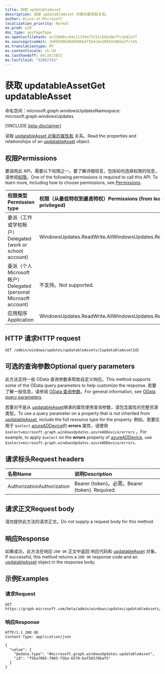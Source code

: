 ```yaml
---
title: 获取 updatableAsset
description: 读取 updatableAsset 对象的属性和关系。
author: Alice-at-Microsoft
localization_priority: Normal
ms.prod: w10
doc_type: apiPageType
ms.openlocfilehash: ac33b00cc44c11339a75215cbbb20effc1e82a7f
ms.sourcegitcommit: 1b09298649d5606b471b4cbe1055419bbe2fc7e5
ms.translationtype: MT
ms.contentlocale: zh-CN
ms.lasthandoff: 04/28/2021
ms.locfileid: "52067333"
---
```

# <a name="get-updatableasset"></a><span data-ttu-id="b778d-103">获取 updatableAsset</span><span class="sxs-lookup"><span data-stu-id="b778d-103">Get updatableAsset</span></span>
<span data-ttu-id="b778d-104">命名空间：microsoft.graph.windowsUpdates</span><span class="sxs-lookup"><span data-stu-id="b778d-104">Namespace: microsoft.graph.windowsUpdates</span></span>

[!INCLUDE [beta-disclaimer](../../includes/beta-disclaimer.md)]

<span data-ttu-id="b778d-105">读取 [updatableAsset 对象的属性和](../resources/windowsupdates-updatableasset.md) 关系。</span><span class="sxs-lookup"><span data-stu-id="b778d-105">Read the properties and relationships of an [updatableAsset](../resources/windowsupdates-updatableasset.md) object.</span></span>

## <a name="permissions"></a><span data-ttu-id="b778d-106">权限</span><span class="sxs-lookup"><span data-stu-id="b778d-106">Permissions</span></span>
<span data-ttu-id="b778d-p101">要调用此 API，需要以下权限之一。要了解详细信息，包括如何选择权限的信息，请参阅[权限](/graph/permissions-reference)。</span><span class="sxs-lookup"><span data-stu-id="b778d-p101">One of the following permissions is required to call this API. To learn more, including how to choose permissions, see [Permissions](/graph/permissions-reference).</span></span>

|<span data-ttu-id="b778d-109">权限类型</span><span class="sxs-lookup"><span data-stu-id="b778d-109">Permission type</span></span>|<span data-ttu-id="b778d-110">权限（从最低特权到最高特权）</span><span class="sxs-lookup"><span data-stu-id="b778d-110">Permissions (from least to most privileged)</span></span>|
|:---|:---|
|<span data-ttu-id="b778d-111">委派（工作或学校帐户）</span><span class="sxs-lookup"><span data-stu-id="b778d-111">Delegated (work or school account)</span></span>|<span data-ttu-id="b778d-112">WindowsUpdates.ReadWrite.All</span><span class="sxs-lookup"><span data-stu-id="b778d-112">WindowsUpdates.ReadWrite.All</span></span>|
|<span data-ttu-id="b778d-113">委派（个人 Microsoft 帐户）</span><span class="sxs-lookup"><span data-stu-id="b778d-113">Delegated (personal Microsoft account)</span></span>|<span data-ttu-id="b778d-114">不支持。</span><span class="sxs-lookup"><span data-stu-id="b778d-114">Not supported.</span></span>|
|<span data-ttu-id="b778d-115">应用程序</span><span class="sxs-lookup"><span data-stu-id="b778d-115">Application</span></span>|<span data-ttu-id="b778d-116">WindowsUpdates.ReadWrite.All</span><span class="sxs-lookup"><span data-stu-id="b778d-116">WindowsUpdates.ReadWrite.All</span></span>|

## <a name="http-request"></a><span data-ttu-id="b778d-117">HTTP 请求</span><span class="sxs-lookup"><span data-stu-id="b778d-117">HTTP request</span></span>

<!-- {
  "blockType": "ignored"
}
-->
``` http
GET /admin/windows/updates/updatableAssets/{updatableAssetId}
```

## <a name="optional-query-parameters"></a><span data-ttu-id="b778d-118">可选的查询参数</span><span class="sxs-lookup"><span data-stu-id="b778d-118">Optional query parameters</span></span>
<span data-ttu-id="b778d-119">此方法支持一些 OData 查询参数来帮助自定义响应。</span><span class="sxs-lookup"><span data-stu-id="b778d-119">This method supports some of the OData query parameters to help customize the response.</span></span> <span data-ttu-id="b778d-120">若要了解一般信息，请参阅 [OData 查询参数](/graph/query-parameters)。</span><span class="sxs-lookup"><span data-stu-id="b778d-120">For general information, see [OData query parameters](/graph/query-parameters).</span></span>

<span data-ttu-id="b778d-121">若要对不是从 [updatableAsset](../resources/windowsupdates-updatableasset.md)继承的属性使用查询参数，请包含属性的完整资源类型。</span><span class="sxs-lookup"><span data-stu-id="b778d-121">To use a query parameter on a property that is not inherited from [updatableAsset](../resources/windowsupdates-updatableasset.md), include the full resource type for the property.</span></span> <span data-ttu-id="b778d-122">例如，若要应用于 `$select` [azureADDevice](../resources/windowsupdates-azureaddevice.md)的 **errors** 属性，请使用 `$select=microsoft.graph.windowsUpdates.azureADDevice/errors` 。</span><span class="sxs-lookup"><span data-stu-id="b778d-122">For example, to apply `$select` on the **errors** property of [azureADDevice](../resources/windowsupdates-azureaddevice.md), use `$select=microsoft.graph.windowsUpdates.azureADDevice/errors`.</span></span>

## <a name="request-headers"></a><span data-ttu-id="b778d-123">请求标头</span><span class="sxs-lookup"><span data-stu-id="b778d-123">Request headers</span></span>
|<span data-ttu-id="b778d-124">名称</span><span class="sxs-lookup"><span data-stu-id="b778d-124">Name</span></span>|<span data-ttu-id="b778d-125">说明</span><span class="sxs-lookup"><span data-stu-id="b778d-125">Description</span></span>|
|:---|:---|
|<span data-ttu-id="b778d-126">Authorization</span><span class="sxs-lookup"><span data-stu-id="b778d-126">Authorization</span></span>|<span data-ttu-id="b778d-p104">Bearer {token}。必需。</span><span class="sxs-lookup"><span data-stu-id="b778d-p104">Bearer {token}. Required.</span></span>|

## <a name="request-body"></a><span data-ttu-id="b778d-129">请求正文</span><span class="sxs-lookup"><span data-stu-id="b778d-129">Request body</span></span>
<span data-ttu-id="b778d-130">请勿提供此方法的请求正文。</span><span class="sxs-lookup"><span data-stu-id="b778d-130">Do not supply a request body for this method.</span></span>

## <a name="response"></a><span data-ttu-id="b778d-131">响应</span><span class="sxs-lookup"><span data-stu-id="b778d-131">Response</span></span>

<span data-ttu-id="b778d-132">如果成功，此方法在响应 `200 OK` 正文中返回 响应代码和 [updatableAsset](../resources/windowsupdates-updatableasset.md) 对象。</span><span class="sxs-lookup"><span data-stu-id="b778d-132">If successful, this method returns a `200 OK` response code and an [updatableAsset](../resources/windowsupdates-updatableasset.md) object in the response body.</span></span>

## <a name="examples"></a><span data-ttu-id="b778d-133">示例</span><span class="sxs-lookup"><span data-stu-id="b778d-133">Examples</span></span>

### <a name="request"></a><span data-ttu-id="b778d-134">请求</span><span class="sxs-lookup"><span data-stu-id="b778d-134">Request</span></span>
<!-- {
  "blockType": "request",
  "name": "get_updatableasset"
}
-->
``` http
GET https://graph.microsoft.com/beta/admin/windows/updates/updatableAssets/{updatableAssetId}
```


### <a name="response"></a><span data-ttu-id="b778d-135">响应</span><span class="sxs-lookup"><span data-stu-id="b778d-135">Response</span></span>

<!-- {
  "blockType": "response",
  "truncated": true,
  "@odata.type": "microsoft.graph.windowsUpdates.updatableAsset"
}
-->
``` http
HTTP/1.1 200 OK
Content-Type: application/json

{
  "value": {
    "@odata.type": "#microsoft.graph.windowsUpdates.updatableAsset",
    "id": "f5ba7065-7065-f5ba-6570-baf56570baf5"
  }
}
```

